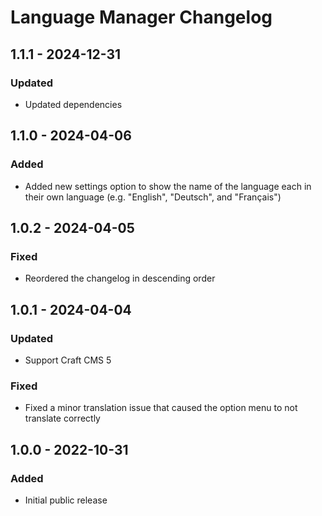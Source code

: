 # Language Manager Changelog

## 1.1.1 - 2024-12-31

### Updated

- Updated dependencies

## 1.1.0 - 2024-04-06

### Added

- Added new settings option to show the name of the language each in their own language (e.g. "English", "Deutsch", and "Français")

## 1.0.2 - 2024-04-05

### Fixed

- Reordered the changelog in descending order

## 1.0.1 - 2024-04-04

### Updated

- Support Craft CMS 5

### Fixed

- Fixed a minor translation issue that caused the option menu to not translate correctly

## 1.0.0 - 2022-10-31

### Added

- Initial public release
